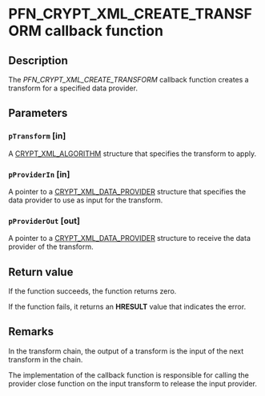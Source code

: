 # PFN_CRYPT_XML_CREATE_TRANSFORM callback function

## Description

The *PFN_CRYPT_XML_CREATE_TRANSFORM* callback function creates a transform for a specified data provider.

## Parameters

### `pTransform` [in]

A [CRYPT_XML_ALGORITHM](https://learn.microsoft.com/windows/desktop/api/cryptxml/ns-cryptxml-crypt_xml_algorithm) structure that specifies the transform to apply.

### `pProviderIn` [in]

A pointer to a [CRYPT_XML_DATA_PROVIDER](https://learn.microsoft.com/windows/desktop/api/cryptxml/ns-cryptxml-crypt_xml_data_provider) structure that specifies the data provider to use as input for the transform.

### `pProviderOut` [out]

A pointer to a [CRYPT_XML_DATA_PROVIDER](https://learn.microsoft.com/windows/desktop/api/cryptxml/ns-cryptxml-crypt_xml_data_provider) structure to receive the data provider of the transform.

## Return value

If the function succeeds, the function returns zero.

If the function fails, it returns an **HRESULT** value that indicates the error.

## Remarks

In the transform chain, the output of a transform is the input of the next transform in the chain.

 The implementation of the callback function is responsible for calling the provider close function on the input transform to release the input provider.